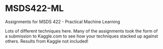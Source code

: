 # MSDS422-ML
Assignments for MSDS 422 - Practical Machine Learning

Lots of different techniques here. Many of the assignments took the form of a submission to Kaggle.com to see how your techniques stacked up against others. Results from Kaggle not included!
